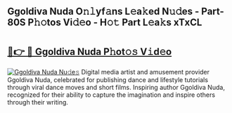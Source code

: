 ## Ggoldiva Nuda O𝚗𝚕yf𝚊ns L𝚎a𝚔ed N𝚞𝚍es - Part-80S P𝚑𝚘tos Vi𝚍𝚎o - H𝚘𝚝 Part L𝚎a𝚔s xTxCL

# <h2><a href="http://kf20nt.oniu.top/?m=Ggoldiva+Nuda">🔗👉 🔴 Ggoldiva Nuda P𝚑ot𝚘𝚜 V𝚒d𝚎o</a></h2>

[![Ggoldiva Nuda Nu𝚍e𝚜](https://i.imgur.com/0qMVB7G.gif)](http://kf20nt.oniu.top/?m=Ggoldiva+Nuda)
Digital media artist and amusement provider Ggoldiva Nuda, celebrated for publishing dance and lifestyle tutorials through viral dance moves and short films. Inspiring author Ggoldiva Nuda, recognized for their ability to capture the imagination and inspire others through their writing.  
